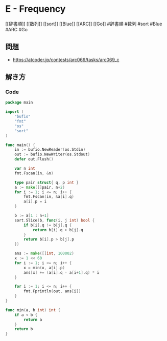 # E - Frequency
[[辞書順]] [[数列]] [[sort]] [[Blue]] [[ARC]] [[Go]]
#辞書順 #数列 #sort #Blue #ARC #Go 

## 問題
- https://atcoder.jp/contests/arc069/tasks/arc069_c

## 解き方
### Code
```go
package main

import (
	"bufio"
	"fmt"
	"os"
	"sort"
)

func main() {
	in := bufio.NewReader(os.Stdin)
	out := bufio.NewWriter(os.Stdout)
	defer out.Flush()

	var n int
	fmt.Fscan(in, &n)

	type pair struct{ q, p int }
	a := make([]pair, n+2)
	for i := 1; i <= n; i++ {
		fmt.Fscan(in, &a[i].q)
		a[i].p = i
	}

	b := a[1 : n+1]
	sort.Slice(b, func(i, j int) bool {
		if b[i].q != b[j].q {
			return b[i].q > b[j].q
		}
		return b[i].p > b[j].p
	})

	ans := make([]int, 100002)
	x := 1 << 60
	for i := 1; i <= n; i++ {
		x = min(x, a[i].p)
		ans[x] += (a[i].q - a[i+1].q) * i
	}

	for i := 1; i <= n; i++ {
		fmt.Fprintln(out, ans[i])
	}
}

func min(a, b int) int {
	if a < b {
		return a
	}
	return b
}
```